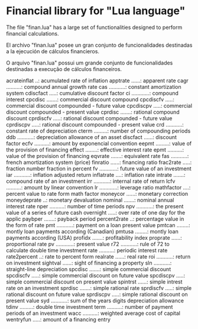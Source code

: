 # Financial library for "Lua language"

The file "finan.lua" has a large set of functionalities designed to perform financial calculations.

El archivo "finan.lua" posee un gran conjunto de funcionalidades destinadas a la ejecución de cálculos financieros.

O arquivo  "finan.lua"  possui um grande conjunto de funcionalidades destinadas a execução de cálculos financeiros.


acrateinflat ..: acumulated rate of inflation
apptrate ......: apparent rate
cagr ..........: compound annual growth rate
cas ...........: constant amortization system
cdiscfact .....: cumulative discount factor
ci ............: compound interest
cpcdisc .......: commercial discount compound
cpcdiscfv .....: commercial discount compounded - future value
cpcdiscpv .....: commercial discount compounded - present value
cprdisc .......: rational compound discount
cprdiscfv .....: rational discount compounded - future value
cprdiscpv .....: rational discount compounded - present value
crd ...........: constant rate of depreciation
cterm .........: number of compounding periods
ddb ...........: depreciation allowance of an asset
discfact ......: discount factor
ecfv ..........: amount by exponencial convention
eepmt .........: value of the provision of financing
effect ........: effective interest rate
epmt ..........: value of the provision of financing
eqvrate .......: equivalent rate
fas ...........: french amortization system (price)
finratio ......: financing ratio
frac2rate .....: fraction number fraction in percent
fv ............: future value of an investment
iar ...........: inflation adjusted return
inflatrate ....: inflation rate
intrate .......: compound rate of an investment
irr ...........: internal rate of return
lcfv ..........: amount by linear convention
lr ............: leverage ratio
mathfactor ....: percent value to rate form math factor
moneycor ......: monetary correction
moneydeprate ..: monetary devaluation
nominal .......: nominal annual interest rate
nper ..........: number of time periods
npv ...........: the present value of a series of future cash
overnight .....: over rate of one day for the applic
paybper .......: payback period
percent2rate ..: percentage value in the form of rate
pmt ...........: payment on a loan present value
pmtcan ........: montly loan payments according (Canadian)
pmtusa ........: montly loan payments according (USA)
profidx .......: profitability index
proprate ......: proportional rate
pv ............: present value
r72 ...........: rule of 72 to calculate double time investment
rate ..........: periodic interest rate
rate2percent ..: rate to percent form
realrate ......: real rate
roi ...........: return on investment
sightval ......: sight of financing a property
sln ...........: straight-line depreciation
spcdisc .......: simple commercial discount
spcdiscfv .....: simple commercial discount on future value
spcdiscpv .....: simple commercial discount on present value
spintrst ......: simple intrest rate on an investment
sprdisc .......: simple rational rate
sprdiscfv .....: simple rational discount on future value
sprdiscpv .....: simple rational discount on present value
syd ...........: sum of the years digits depreciation allowance
tdinv .........: double time investment
term ..........: number of payment periods of an investment
wacc ..........: weighted average cost of capital
wentryfun .....: amount of a financing entry
